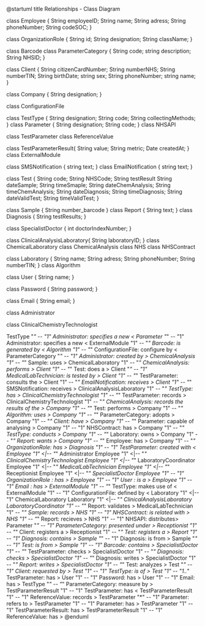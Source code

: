 @startuml
title Relationships - Class Diagram

class Employee {
    String employeeID;
    String name;
    String adress;
    String phoneNumber;
    String codeSOC;
}

class OrganizationRole {
    String id;
    String designation;
    String className;
}

class Barcode
class ParameterCategory {
    String code;
    string description;
    String NHSID;
}

class Client {
    String citizenCardNumber;
    String numberNHS;
    String numberTIN;
    String birthDate;
    string sex;
    String phoneNumber;
    string name;
}

class Company {
    String designation;
}

class ConfigurationFile

class TestType {
    String designation;
    String code;
    String collectingMethods;
}
class Parameter {
	String designation;
  String code;
}
class NHSAPI

class TestParameter
class ReferenceValue

class TestParameterResult{
     String value;
     String metric;
     Date createdAt;
}
class ExternalModule

class SMSNotification  {
    string text;
}
class EmailNotification  {
    string text;
}

class Test {
    String code;
    String NHSCode;
    String testResult
    String dateSample;
    String timeSmaple;
    String dateChemAnalysis;
    String timeChemAnalysis;
    String dateDiagnosis;
    String timeDiagnosis;
    String dateValidTest;
    String timeValidTest;
}

class Sample {
  String number_barcode
}
class Report {
	String text;
}
class Diagnosis {
	String testResults;
}

class SpecialistDoctor {
    int doctorIndexNumber;
}    

class ClinicalAnalysisLaboratory{
    String laboratoryID;
}
class ChemicalLaboratory
class ChemicalAnalysis
class NHS
class NHSContract

class Laboratory {
    String name;
    String adress;
    String phoneNumber;
    String numberTIN;
}
class Algorithm

class User {
    String name;
}

class Password {
     String password;
}

class Email {
  String email;
}

class Administrator

class ClinicalChemistryTechnologist

TestType "*" -- "1" Administrator: specifies a new <
Parameter "*" -- "1" Administrator: specifies a new <
ExternalModule "1" -- "*" Barcode: is generated by <
Algorithm "1" -- "*" ConfigurationFile: configure by <
ParameterCategory "*" -- "1" Administrator: created by >
ChemicalAnalysis "1" -- "*" Sample: uses >
ChemicalLaboratory "1" -- "*" ChemicalAnalysis: performs >
Client "1" -- "*" Test: does a >
Client "*" -- "1" MedicalLabTechnician: is tested by >
Client "1" -- "*" TestParameter: consults the >
Client "1" -- "*" EmailNotification: receives >
Client "1" -- "*" SMSNotification: receives >
ClinicalAnalysisLaboratory "1" -- "*" TestType: has >
ClinicalChemistryTechnologist "1" -- "*" TestParameter: records >
ClinicalChemistryTechnologist "1" -- "*" ChemicalAnalysis: records the results of the >
Company "1" -- "*" Test: performs >
Company "1" -- "*" Algorithm: uses >
Company "1" -- "*" ParameterCategory: adopts >
Company "1" -- "*" Client: have >
Company "1" -- "*" Parameter: capable of analysing >
Company "1" -- "1" NHSContract: has >
Company "1" -- "*" TestType: conducts >
Company "1" -- "*" Laboratory: owns >
Company "1" -- "*" Report: wants >
Company "1" -- "*" Employee: has >
Company "1" -- "*" OrganizationRole: has >
Diagnosis "1" -- "1" TestParameter: created with <
Employee "1" <|-- "*" Administrator
Employee "1" <|-- "*" ClinicalChemistryTechnologist
Employee "1" <|-- "*" LaboratoryCoordinator
Employee "1" <|-- "*" MedicalLabTechnician
Employee "1" <|-- "*" Receptionist
Employee "1" <|-- "*" SpecialistDoctor
Employee "1" -- "1" OrganizationRole : has >
Employee "1" -- "1" User : is a >
Employee "1" -- "1" Email : has >
ExternalModule "1" -- "*" TestType: makes use of <
ExternalModule "1" -- "1" ConfigurationFile: defined by  <
Laboratory "1" <|-- "1" ChemicalLaboratory
Laboratory "1" <|-- "*" ClinicalAnalysisLaboratory
LaboratoryCoordinator "1" -- "*" Report: validates >
MedicalLabTechnician "1" -- "*" Sample: records >
NHS "1" -- "1" NHSContract: is related with >
NHS "1" -- "*" Report: recieves >
NHS "1" -- "1" NHSAPI: distributes>
Parameter "*" -- "1" ParameterCategory: presented under >
Receptionist "1" -- "*" Client: registers a >
Receptionist "1" -- "*" Test: registers a >
Report "1" -- "1" Diagnosis: contains >
Sample "*" -- "1" Diagnosis: is from >
Sample "*" -- "1" Test: is from >
Sample "1" -- "1" Barcode: contains >
SpecialistDoctor "1" -- "*" TestParameter: checks >
SpecialistDoctor "1" -- "*" Diagnosis: checks >
SpecialistDoctor "1" -- "*" Diagnosis: writes >
SpecialistDoctor "1" -- "*" Report: writes >
SpecialistDoctor "1" -- "*" Test: analyzes >
Test "*" -- "1" Client: requested by >
Test "1" -- "1" TestType: is of >
Test "1" -- "1..*" TestParameter: has >
User "1" -- "1" Password: has >
User "1" -- "1" Email: has >
TestType "*" -- "*"  ParameterCategory: measure by >
TestParameterResult "1" -- "1" TestParameter: has <
TestParameterResult "1" -- "1" ReferenceValue: records >
TestParameter "*" -- "1" Parameter: refers to >
TestParameter "1" -- "1" Parameter: has >
TestParameter "1" -- "1" TestParameterResult: has >
TestParameterResult "1" -- "1" ReferenceValue: has >
@enduml
